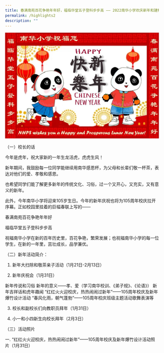 ```yaml
---
title: 春满南苑百花争艳年年好，福临华堂五子登科步步高 —— 2022南华小学欢庆新年和建校105周年
permalink: /highlights2
description: ""
---
```

![](/images/CNY%202022%20Banner.jpeg)

（一）校长的话

今年是虎年，祝大家新的一年生龙活虎，虎虎生风！

新年期间，我鼓励每一位同学能继续用南华感恩杯，为父母和长辈们敬一杯茶，表达对他们的爱、孝敬和感恩。

也希望同学们能了解更多新年的传统文化、习俗，过一个又开心，又充实，又有意义的新年。

此外，今年南华小学将迎来105岁生日。今年的新年庆祝也将为105周年校庆拉开序幕。正如校园里挂着的巨幅春联上写的——

春满南苑百花争艳年年好

福临华堂五子登科步步高

祝福南华小学在新的百年历史里，百花争艳，繁荣发展；也祝福南华小学的每一位学生，在新的一年里，茁壮成长，品学兼优。

（二）新年活动简介：

1. 新年大扫除和敬茶亲子活动（1月21日-2月13日）

2. 新年庆祝会（1月31日）	

新年传说和习俗
新年的意义——孝、爱（学习南华校训、《弟子规》、《论语》）
新年吉祥话和虎年趣闻
“红红火火迎校庆，热热闹闹过新年”——105周年校庆及新年爆竹设计活动
“春风化雨，朝气蓬勃”——105周年校庆班级主题活动歌舞表演等

3. 校长和副校长们向教职员拜年（1月31日）

4. 小一和小四新生向校长拜年（2月3日）

（三）活动照片

一. “红红火火迎校庆，热热闹闹过新年”——105周年校庆及新年爆竹设计活动照片（1月31日）
